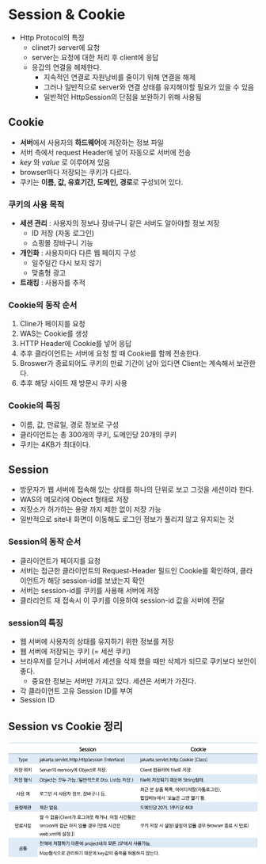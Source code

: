 # Session & Cookie

- Http Protocol의 특징
  - clinet가 server에 요청
  - server는 요청에 대한 처리 후 client에 응답
  - 응갑의 연결을 헤제한다.
    - 지속적인 연결로 자원낭비를 줄이기 위해 연결을 해제
    - 그러나 일반적으로 server와 연결 상태를 유지해야할 필요가 있을 수 있음
    - 일반적인 HttpSession의 단점을 보완하기 위해 사용됨

## Cookie

- **서버**에서 사용자의 **하드웨어**에 저장하는 정보 파일
- 서버 측에서 request Header에 넣어 자동으로 서버에 전송
- _key_ 와 _value_ 로 이루어져 있음
- browser마다 저장되는 쿠키가 다르다.
- 쿠키는 **이름, 값, 유효기간, 도메인, 경로**로 구성되어 있다.

### 쿠키의 사용 목적

- **세션 관리** : 사용자의 정보나 장바구니 같은 서버도 알아야할 정보 저장
  - ID 저장 (자동 로그인)
  - 쇼핑몰 장바구니 기능
- **개인화** : 사용자마다 다른 웹 페이지 구성
  - 일주일간 다시 보지 않기
  - 맞춤형 광고
- **트래킹** : 사용자를 추적

### Cookie의 동작 순서

1. Cline가 페이지를 요청
2. WAS는 Cookie를 생성
3. HTTP Header에 Cookie를 넣어 응답
4. 추후 클라이언트는 서버에 요청 할 때 Cookie를 함께 전송한다.
5. Broswer가 종료되어도 쿠키의 만료 기간이 남아 있다면 Client는 계속해서 보관한다.
6. 추후 해당 사이트 재 방문시 쿠키 사용

### Cookie의 특징

- 이름, 값, 만료일, 경로 정보로 구성
- 클라이언트는 총 300개의 쿠키, 도메인당 20개의 쿠키
- 쿠키는 4KB가 최대이다.

## Session

- 방문자가 웹 서버에 접속해 있는 상태를 하나의 단위로 보고 그것을 세션이라 한다.
- WAS의 메모리에 Object 형태로 저장
- 저장소가 허가하는 용량 까지 제한 없이 저장 가능
- 일반적으로 site내 화면이 이동해도 로그인 정보가 풀리지 않고 유지되는 것

### Session의 동작 순서

- 클라이언트가 페이지를 요청
- 서버는 접근한 클라이언트의 Request-Header 필드인 Cookie를 확인하여, 클라이언트가 해당 session-id를 보냈는지 확인
- 서버는 session-id를 쿠키를 사용해 서버에 저장
- 클라리언트 재 접속시 이 쿠키를 이용하여 session-id 값을 서버에 전달

### session의 특징

- 웹 서버에 사용자의 상태를 유지하기 위한 정보를 저장
- 웹 서버에 저장되는 쿠키 (= 세션 쿠키)
- 브라우저를 닫거나 서버에서 세션을 삭제 했을 때만 삭제가 되므로 쿠키보다 보안이 좋다.
  - 중요한 정보는 서버만 가지고 있다. 세션은 서버가 가진다.
- 각 클라이언트 고유 Session ID를 부여
- Session ID

## Session vs Cookie 정리

![Untitled](resources/Session%20&%20Cookie%20b7baa7aab0a04efbad69bd089fa05b5b/Untitled.png)

